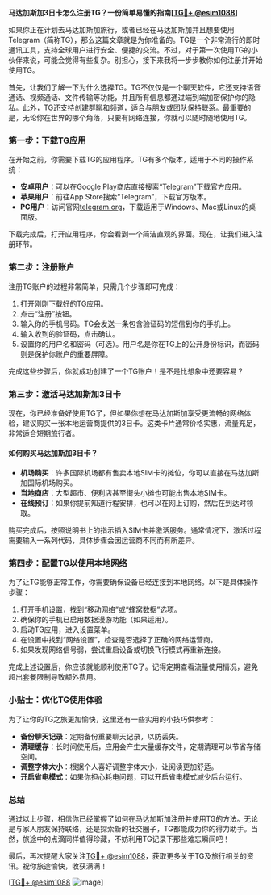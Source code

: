 **马达加斯加3日卡怎么注册TG？一份简单易懂的指南[[TG💪+ @esim1088](https://t.me/s/esim1088)]**

如果你正在计划去马达加斯加旅行，或者已经在马达加斯加并且想要使用Telegram（简称TG），那么这篇文章就是为你准备的。TG是一个非常流行的即时通讯工具，支持全球用户进行安全、便捷的交流。不过，对于第一次使用TG的小伙伴来说，可能会觉得有些复杂。别担心，接下来我将一步步教你如何注册并开始使用TG。

首先，让我们了解一下为什么选择TG。TG不仅仅是一个聊天软件，它还支持语音通话、视频通话、文件传输等功能，并且所有信息都通过端到端加密保护你的隐私。此外，TG还支持创建群聊和频道，适合与朋友或团队保持联系。最重要的是，无论你在世界的哪个角落，只要有网络连接，你就可以随时随地使用TG。

### 第一步：下载TG应用

在开始之前，你需要下载TG的应用程序。TG有多个版本，适用于不同的操作系统：

- **安卓用户**：可以在Google Play商店直接搜索“Telegram”下载官方应用。
- **苹果用户**：前往App Store搜索“Telegram”，下载官方版本。
- **PC用户**：访问官网[telegram.org](https://telegram.org/)，下载适用于Windows、Mac或Linux的桌面版。

下载完成后，打开应用程序，你会看到一个简洁直观的界面。现在，让我们进入注册环节。

### 第二步：注册账户

注册TG账户的过程非常简单，只需几个步骤即可完成：

1. 打开刚刚下载好的TG应用。
2. 点击“注册”按钮。
3. 输入你的手机号码。TG会发送一条包含验证码的短信到你的手机上。
4. 输入收到的验证码，点击确认。
5. 设置你的用户名和密码（可选）。用户名是你在TG上的公开身份标识，而密码则是保护你账户的重要屏障。

完成这些步骤后，你就成功创建了一个TG账户！是不是比想象中还要容易？

### 第三步：激活马达加斯加3日卡

现在，你已经准备好使用TG了，但如果你想在马达加斯加享受更流畅的网络体验，建议购买一张本地运营商提供的3日卡。这类卡片通常价格实惠，流量充足，非常适合短期旅行者。

#### 如何购买马达加斯加3日卡？
- **机场购买**：许多国际机场都有售卖本地SIM卡的摊位，你可以直接在马达加斯加国际机场购买。
- **当地商店**：大型超市、便利店甚至街头小摊也可能出售本地SIM卡。
- **在线预订**：如果你提前知道行程安排，也可以在网上订购，然后在到达时领取。

购买完成后，按照说明书上的指示插入SIM卡并激活服务。通常情况下，激活过程需要输入一系列代码，具体步骤会因运营商不同而有所差异。

### 第四步：配置TG以使用本地网络

为了让TG能够正常工作，你需要确保设备已经连接到本地网络。以下是具体操作步骤：

1. 打开手机设置，找到“移动网络”或“蜂窝数据”选项。
2. 确保你的手机已启用数据漫游功能（如果适用）。
3. 启动TG应用，进入设置菜单。
4. 在设置中找到“网络设置”，检查是否选择了正确的网络运营商。
5. 如果发现网络信号弱，尝试重启设备或切换飞行模式再重新连接。

完成上述设置后，你应该就能顺利使用TG了。记得定期查看流量使用情况，避免超出套餐限制导致额外费用。

### 小贴士：优化TG使用体验

为了让你的TG之旅更加愉快，这里还有一些实用的小技巧供参考：

- **备份聊天记录**：定期备份重要聊天记录，以防丢失。
- **清理缓存**：长时间使用后，应用会产生大量缓存文件，定期清理可以节省存储空间。
- **调整字体大小**：根据个人喜好调整字体大小，让阅读更加舒适。
- **开启省电模式**：如果你担心耗电问题，可以开启省电模式减少后台运行。

### 总结

通过以上步骤，相信你已经掌握了如何在马达加斯加注册并使用TG的方法。无论是与家人朋友保持联络，还是探索新的社交圈子，TG都能成为你的得力助手。当然，旅途中的点滴同样值得珍藏，不妨利用TG记录下那些难忘瞬间吧！

最后，再次提醒大家关注[TG💪+ @esim1088](https://t.me/s/esim1088)，获取更多关于TG及旅行相关的资讯。祝你旅途愉快，收获满满！

[[TG💪+ @esim1088](https://t.me/s/esim1088) ![Image](https://i.postimg.cc/4NQfJmqS/Snipaste-2025-05-13-00-14-12.png)]
